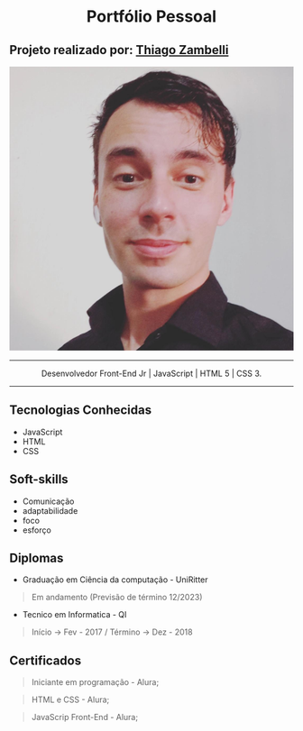 <h1 align="center">Portfólio Pessoal</h1>

## Projeto realizado por: [Thiago Zambelli][1]
![Alt text](img/fotoCurriculo.png)
<hr>



<p align="center">Desenvolvedor Front-End Jr | JavaScript | HTML 5 | CSS 3.</p>

<hr>

## Tecnologias Conhecidas
* JavaScript
* HTML
* CSS

## Soft-skills
* Comunicação
* adaptabilidade
* foco
* esforço


## Diplomas

* Graduação em Ciência da computação - UniRitter
> Em andamento (Previsão de término 12/2023)
* Tecnico em Informatica - QI
> Início -> Fev - 2017 / Término -> Dez - 2018

## Certificados

> Iniciante em programação - Alura;

> HTML e CSS - Alura;

> JavaScrip Front-End - Alura;



[1]: https://www.linkedin.com/in/thiagozambelli "Linkedin"